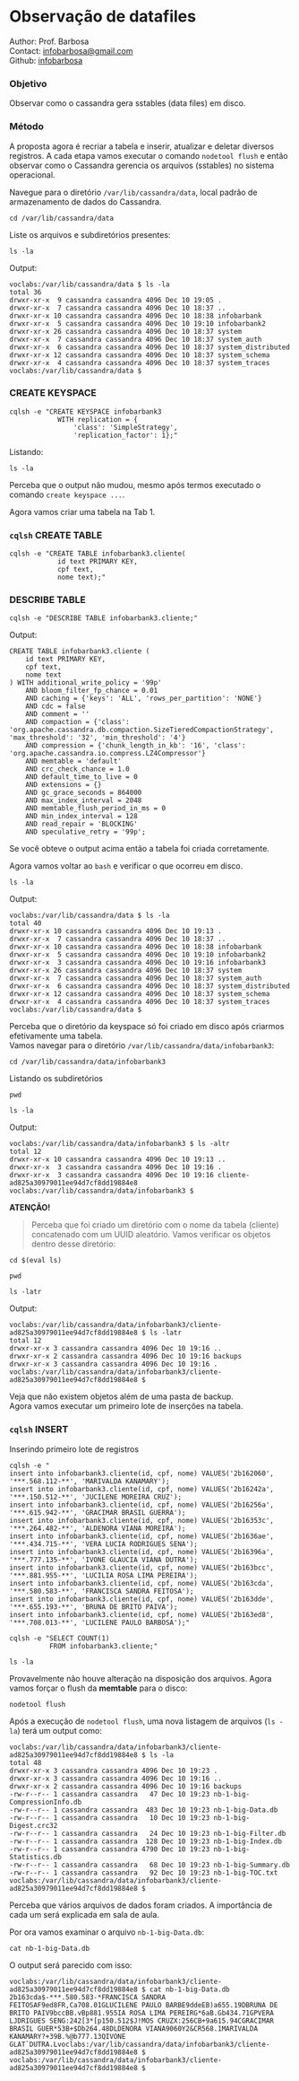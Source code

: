 # Observação de datafiles
Author: Prof. Barbosa<br>
Contact: infobarbosa@gmail.com<br>
Github: [infobarbosa](https://github.com/infobarbosa)

### Objetivo
Observar como o cassandra gera sstables (data files) em disco.

### Método
A proposta agora é recriar a tabela e inserir, atualizar e deletar diversos registros.
A cada etapa vamos executar o comando `nodetool flush` e então observar como o Cassandra gerencia os arquivos (sstables) no sistema operacional.


Navegue para o diretório `/var/lib/cassandra/data`, local padrão de armazenamento de dados do Cassandra. 
```
cd /var/lib/cassandra/data
```

Liste os arquivos e subdiretórios presentes:
```
ls -la
```

Output:
```
voclabs:/var/lib/cassandra/data $ ls -la
total 36
drwxr-xr-x  9 cassandra cassandra 4096 Dec 10 19:05 .
drwxr-xr-x  7 cassandra cassandra 4096 Dec 10 18:37 ..
drwxr-xr-x 10 cassandra cassandra 4096 Dec 10 18:38 infobarbank
drwxr-xr-x  5 cassandra cassandra 4096 Dec 10 19:10 infobarbank2
drwxr-xr-x 26 cassandra cassandra 4096 Dec 10 18:37 system
drwxr-xr-x  7 cassandra cassandra 4096 Dec 10 18:37 system_auth
drwxr-xr-x  6 cassandra cassandra 4096 Dec 10 18:37 system_distributed
drwxr-xr-x 12 cassandra cassandra 4096 Dec 10 18:37 system_schema
drwxr-xr-x  4 cassandra cassandra 4096 Dec 10 18:37 system_traces
voclabs:/var/lib/cassandra/data $ 
```

### CREATE KEYSPACE
```
cqlsh -e "CREATE KEYSPACE infobarbank3
            WITH replication = {
                'class': 'SimpleStrategy',
                'replication_factor': 1};"
```

Listando:
```
ls -la
```
Perceba que o output não mudou, mesmo após termos executado o comando `create keyspace ...`.<br>

Agora vamos criar uma tabela na Tab 1.
### `cqlsh` CREATE TABLE
```
cqlsh -e "CREATE TABLE infobarbank3.cliente(
            id text PRIMARY KEY,
            cpf text,
            nome text);"
```

### DESCRIBE TABLE
```
cqlsh -e "DESCRIBE TABLE infobarbank3.cliente;"
```

Output:
```
CREATE TABLE infobarbank3.cliente (
    id text PRIMARY KEY,
    cpf text,
    nome text
) WITH additional_write_policy = '99p'
    AND bloom_filter_fp_chance = 0.01
    AND caching = {'keys': 'ALL', 'rows_per_partition': 'NONE'}
    AND cdc = false
    AND comment = ''
    AND compaction = {'class': 'org.apache.cassandra.db.compaction.SizeTieredCompactionStrategy', 'max_threshold': '32', 'min_threshold': '4'}
    AND compression = {'chunk_length_in_kb': '16', 'class': 'org.apache.cassandra.io.compress.LZ4Compressor'}
    AND memtable = 'default'
    AND crc_check_chance = 1.0
    AND default_time_to_live = 0
    AND extensions = {}
    AND gc_grace_seconds = 864000
    AND max_index_interval = 2048
    AND memtable_flush_period_in_ms = 0
    AND min_index_interval = 128
    AND read_repair = 'BLOCKING'
    AND speculative_retry = '99p';
```

Se você obteve o output acima então a tabela foi criada corretamente.

Agora vamos voltar ao `bash` e verificar o que ocorreu em disco.
```
ls -la
```

Output:
```
voclabs:/var/lib/cassandra/data $ ls -la
total 40
drwxr-xr-x 10 cassandra cassandra 4096 Dec 10 19:13 .
drwxr-xr-x  7 cassandra cassandra 4096 Dec 10 18:37 ..
drwxr-xr-x 10 cassandra cassandra 4096 Dec 10 18:38 infobarbank
drwxr-xr-x  5 cassandra cassandra 4096 Dec 10 19:10 infobarbank2
drwxr-xr-x  3 cassandra cassandra 4096 Dec 10 19:16 infobarbank3
drwxr-xr-x 26 cassandra cassandra 4096 Dec 10 18:37 system
drwxr-xr-x  7 cassandra cassandra 4096 Dec 10 18:37 system_auth
drwxr-xr-x  6 cassandra cassandra 4096 Dec 10 18:37 system_distributed
drwxr-xr-x 12 cassandra cassandra 4096 Dec 10 18:37 system_schema
drwxr-xr-x  4 cassandra cassandra 4096 Dec 10 18:37 system_traces
voclabs:/var/lib/cassandra/data $ 
```

Perceba que o diretório da keyspace só foi criado em disco após criarmos efetivamente uma tabela.<br>
Vamos navegar para o diretório `/var/lib/cassandra/data/infobarbank3`:
```
cd /var/lib/cassandra/data/infobarbank3
```

Listando os subdiretórios
```
pwd
```

```
ls -la
```
Output:
```
voclabs:/var/lib/cassandra/data/infobarbank3 $ ls -altr
total 12
drwxr-xr-x 10 cassandra cassandra 4096 Dec 10 19:13 ..
drwxr-xr-x  3 cassandra cassandra 4096 Dec 10 19:16 .
drwxr-xr-x  3 cassandra cassandra 4096 Dec 10 19:16 cliente-ad825a30979011ee94d7cf8dd19884e8
voclabs:/var/lib/cassandra/data/infobarbank3 $ 
```

**ATENÇÃO!** <br>
> Perceba que foi criado um diretório com o nome da tabela (cliente) concatenado com um UUID aleatório.
Vamos verificar os objetos dentro desse diretório:

```
cd $(eval ls)
```

```
pwd
```

```
ls -latr
```

Output:
```
voclabs:/var/lib/cassandra/data/infobarbank3/cliente-ad825a30979011ee94d7cf8dd19884e8 $ ls -latr
total 12
drwxr-xr-x 3 cassandra cassandra 4096 Dec 10 19:16 ..
drwxr-xr-x 2 cassandra cassandra 4096 Dec 10 19:16 backups
drwxr-xr-x 3 cassandra cassandra 4096 Dec 10 19:16 .
voclabs:/var/lib/cassandra/data/infobarbank3/cliente-ad825a30979011ee94d7cf8dd19884e8 $ 
```

Veja que não existem objetos além de uma pasta de backup.<br>
Agora vamos executar um primeiro lote de inserções na tabela.

### `cqlsh` INSERT
Inserindo primeiro lote de registros
```
cqlsh -e "
insert into infobarbank3.cliente(id, cpf, nome) VALUES('2b162060', '***.568.112-**', 'MARIVALDA KANAMARY');
insert into infobarbank3.cliente(id, cpf, nome) VALUES('2b16242a', '***.150.512-**', 'JUCILENE MOREIRA CRUZ');
insert into infobarbank3.cliente(id, cpf, nome) VALUES('2b16256a', '***.615.942-**', 'GRACIMAR BRASIL GUERRA');
insert into infobarbank3.cliente(id, cpf, nome) VALUES('2b16353c', '***.264.482-**', 'ALDENORA VIANA MOREIRA');
insert into infobarbank3.cliente(id, cpf, nome) VALUES('2b1636ae', '***.434.715-**', 'VERA LUCIA RODRIGUES SENA');
insert into infobarbank3.cliente(id, cpf, nome) VALUES('2b16396a', '***.777.135-**', 'IVONE GLAUCIA VIANA DUTRA');
insert into infobarbank3.cliente(id, cpf, nome) VALUES('2b163bcc', '***.881.955-**', 'LUCILIA ROSA LIMA PEREIRA');
insert into infobarbank3.cliente(id, cpf, nome) VALUES('2b163cda', '***.580.583-**', 'FRANCISCA SANDRA FEITOSA');
insert into infobarbank3.cliente(id, cpf, nome) VALUES('2b163dde', '***.655.193-**', 'BRUNA DE BRITO PAIVA');
insert into infobarbank3.cliente(id, cpf, nome) VALUES('2b163ed8', '***.708.013-**', 'LUCILENE PAULO BARBOSA');"

```

```
cqlsh -e "SELECT COUNT(1) 
          FROM infobarbank3.cliente;"

```

```
ls -la
```

Provavelmente não houve alteração na disposição dos arquivos.
Agora vamos forçar o flush da **memtable** para o disco:
```
nodetool flush

```

Após a execução de `nodetool flush`, uma nova listagem de arquivos (`ls -la`) terá um output como:
```
voclabs:/var/lib/cassandra/data/infobarbank3/cliente-ad825a30979011ee94d7cf8dd19884e8 $ ls -la
total 48
drwxr-xr-x 3 cassandra cassandra 4096 Dec 10 19:23 .
drwxr-xr-x 3 cassandra cassandra 4096 Dec 10 19:16 ..
drwxr-xr-x 2 cassandra cassandra 4096 Dec 10 19:16 backups
-rw-r--r-- 1 cassandra cassandra   47 Dec 10 19:23 nb-1-big-CompressionInfo.db
-rw-r--r-- 1 cassandra cassandra  483 Dec 10 19:23 nb-1-big-Data.db
-rw-r--r-- 1 cassandra cassandra   10 Dec 10 19:23 nb-1-big-Digest.crc32
-rw-r--r-- 1 cassandra cassandra   24 Dec 10 19:23 nb-1-big-Filter.db
-rw-r--r-- 1 cassandra cassandra  128 Dec 10 19:23 nb-1-big-Index.db
-rw-r--r-- 1 cassandra cassandra 4790 Dec 10 19:23 nb-1-big-Statistics.db
-rw-r--r-- 1 cassandra cassandra   68 Dec 10 19:23 nb-1-big-Summary.db
-rw-r--r-- 1 cassandra cassandra   92 Dec 10 19:23 nb-1-big-TOC.txt
voclabs:/var/lib/cassandra/data/infobarbank3/cliente-ad825a30979011ee94d7cf8dd19884e8 $ 
```

Perceba que vários arquivos de dados foram criados. A importância de cada um será explicada em sala de aula.

Por ora vamos examinar o arquivo `nb-1-big-Data.db`:
```
cat nb-1-big-Data.db
```

O output será parecido com isso:
```
voclabs:/var/lib/cassandra/data/infobarbank3/cliente-ad825a30979011ee94d7cf8dd19884e8 $ cat nb-1-big-Data.db
2b163cda$-***.580.583-*FRANCISCA SANDRA FEITOSAF9ed8FR,Ca708.01GLUCILENE PAULO BARBE9ddeEB)a655.19DBRUNA DE BRITO PAIV9bccBB.vBp881.955IA ROSA LIMA PEREIRG*6aB.Gb434.71GPVERA LJDRIGUES SENG:242[3*[p150.512$J!MOS CRUZX:256CB+9a615.94CGRACIMAR BRASIL GUER*53B+$Db264.48DLDENORA VIANA9060Y2&CR568.1MARIVALDA KANAMARY?+39B.%@b777.13QIVONE GLAT`DUTRA.Lvoclabs:/var/lib/cassandra/data/infobarbank3/cliente-ad825a30979011ee94d7cf8dd19884e8 $ 
voclabs:/var/lib/cassandra/data/infobarbank3/cliente-ad825a30979011ee94d7cf8dd19884e8 $ 

```
